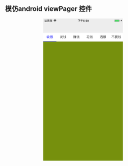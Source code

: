 ## 模仿android viewPager 控件

<img src="./ex.png" style="width:258px;display:block;margin-left:auto;margin-right:auto">